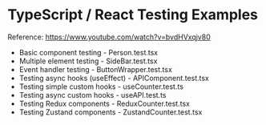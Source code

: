 # TypeScript / React Testing Examples
Reference: https://www.youtube.com/watch?v=bvdHVxqjv80

* Basic component testing - Person.test.tsx
* Multiple element testing - SideBar.test.tsx
* Event handler testing - ButtonWrapper.test.tsx
* Testing async hooks (useEffect) - APIComponent.test.tsx
* Testing simple custom hooks - useCounter.test.ts
* Testing async custom hooks - useAPI.test.ts
* Testing Redux components - ReduxCounter.test.tsx
* Testing Zustand components - ZustandCounter.test.tsx
